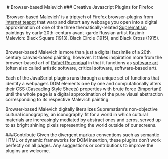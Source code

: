<img href="imgs/Malevich cover final.jpg">
# Browser-based Malevich
### Creative Javascript Plugins for Firefox

'Browser-based Malevich' is a triptych of Firefox browser-plugins from [internet teapot](https://www.internetteapot.com) that warp and distort 
any webpage you open into a digital approximation of one of the three thematically-related [Suprematism](https://en.wikipedia.org/wiki/Suprematism) paintings 
by early 20th-century avant-garde Russian artist Kazimir Malevich: Black Square (1913), Black Circle (1915), and Black Cross (1915).

<img href="imgs/4.browser-based-malevich-800px.gif">

Browser-based Malevich is more than just a digital facsimile of a 20th century canvas-based painting, however. It takes inspiration more from the browser-based art of [Rafaël Rozendaal](https://www.newrafael.com/) in that it functions as [software art](https://monoskop.org/Software_art) (often also called artistic software, critical software, software-based art).

Each of the JavaScript plugins runs through a unique set of functions that identify a webpage’s DOM elements one by one and computationally alters their CSS (Cascading Style Sheets) properties with brute force (!important) until the whole page is a digital approximation of the pure visual abstraction corresponding to its respective Malevich painting.  

Browser-based Malevich digitally literalizes Suprematism’s non-objective cultural iconography, an iconography fit for a world in which cultural materials are increasingly mediated by abstract ones and zeros, served up to as bright shining pixels representing the world outside of our screens.

###Contribute
Given the divergent markup conventions such as semantic HTML or dynamic frameworks for DOM insertion, these plugins don’t work perfectly on all pages. 
Any suggestions or contributions to improve the plugins are welcome. 
